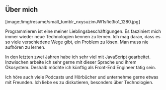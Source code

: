 ## Über mich

[image:/img/resume/small_tumblr_nxysuzimJW1sfie3io1_1280.jpg]

Programmieren ist eine meiner Lieblingsbeschäftigungen. Es fasziniert mich immer wieder neue Technologien kennen zu lernen. Ich mag daran, dass es so viele verschiedene Wege gibt, ein Problem zu lösen. Man muss nie aufhören zu lernen.

In den letzten zwei Jahren habe ich sehr viel mit JavaScript gearbeitet. Inzwischen arbeite ich sehr gerne mit  dieser Sprache und ihrem Ökosystem. Deshalb möchte ich künftig als Front-End Engineer tätig sein.

Ich höre auch viele Podcasts und Hörbücher und unternehme gerne etwas mit Freunden. Ich liebe es zu diskutieren, besonders über Technologien.

